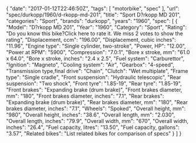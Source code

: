 {
    "date": "2017-01-12T22:46:50Z",
    "tags": [
        "motorbike",
        "spec"
    ],
    "url": "spec\/durkopp\/1960\/d-rkopp-md-201",
    "title": "Sport D?rkopp MD 201",
    "categories": "Sport",
    "brands": "durkopp",
    "years": "1960",
    "spec": [
        {
            "Model": "D?rkopp MD 201",
            "Year": "1960",
            "Category": "Sport",
            "Rating": "Do you know this bike?Click here to rate it. We miss 2 votes to show the rating",
            "Displacement, ccm": "196.00",
            "Displacement, cubic inches": "11.96",
            "Engine type": "Single cylinder, two-stroke",
            "Power, HP": "12.00",
            "Power at RPM": "5900",
            "Compression": "7.0:1",
            "Bore x stroke, mm": "61.0 x 64.0",
            "Bore x stroke, inches": "2.4 x 2.5",
            "Fuel system": "Carburettor",
            "Ignition": "Magneto",
            "Cooling system": "Air",
            "Gearbox": "4-speed",
            "Transmission type,final drive": "Chain",
            "Clutch": "Wet multiplate",
            "Frame type": "Single cradle",
            "Front suspension": "Hydraulic telescopic",
            "Rear suspension": "Two shock",
            "Front tyre": "1.85-19",
            "Rear tyre": "1.85-19",
            "Front brakes": "Expanding brake (drum brake)",
            "Front brakes diameter, mm": "180",
            "Front brakes diameter, inches": "7.1",
            "Rear brakes": "Expanding brake (drum brake)",
            "Rear brakes diameter, mm": "180",
            "Rear brakes diameter, inches": "7.1",
            "Wheels": "Spoked",
            "Overall height, mm": "980",
            "Overall height, inches": "38.6",
            "Overall length, mm": "2.030",
            "Overall length, inches": "79.9",
            "Overall width, mm": "670",
            "Overall width, inches": "26.4",
            "Fuel capacity, litres": "13.50",
            "Fuel capacity, gallons": "3.57",
            "Related bikes": "List related bikes for comparison of specs"
        }
    ]
}